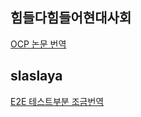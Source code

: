 <h2>힘들다힘들어현대사회</h2><a href="https://www.notion.so/study66/The-Open-Closed-Principle-ebe507f3d1d445ee9ce0ce9f52acb791#18f47809081d48f8bba7eaf2324f6f17">OCP 논문 번역</a><h2>slaslaya</h2><a href="https://www.notion.so/study66/21-04-21-How-to-actually-test-UIs-c405d9355a764cc1b8d8f50a565fd1b0">E2E 테스트부분 조금번역</a>
